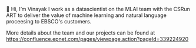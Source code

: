 👋 Hi, I’m Vinayak I work as a datascientist on the MLAI team with the CSRun ART to deliver the value of machine learning and natural language proceesing to EBSCO's customers.

More details about the team and our projects can be found at https://confluence.epnet.com/pages/viewpage.action?pageId=339224920



<!---
vinayak-MLAI/vinayak-MLAI is a ✨ special ✨ repository because its `README.md` (this file) appears on your GitHub profile.
You can click the Preview link to take a look at your changes.
--->
